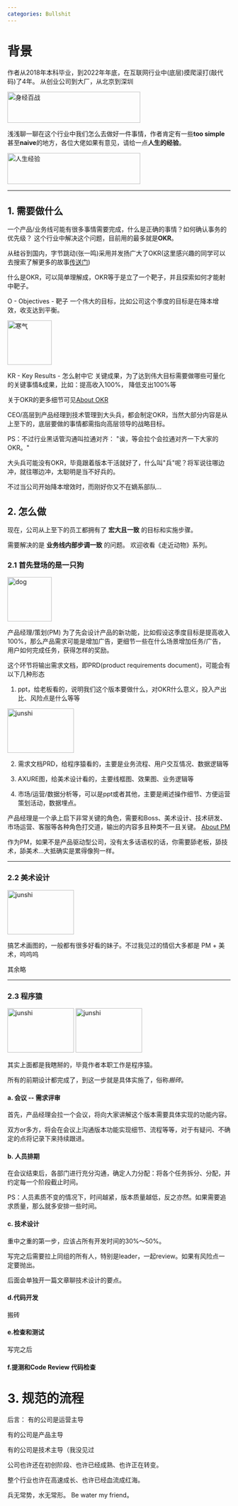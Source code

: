 ```yaml
---
categories: Bullshit
---
```


# 背景
作者从2018年本科毕业，到2022年年底，在互联网行业中(底层)摸爬滚打(敲代码)了4年。
从创业公司到大厂，从北京到深圳

<img src="https://github.com/yuhaoyuan/yuhaoyuan.github.io/raw/main/assets/bullshit/sjbz.jpg" width="300px" height="70px" alt="身经百战">

浅浅聊一聊在这个行业中我们怎么去做好一件事情，作者肯定有一些**too simple**甚至**naive**的地方，各位大佬如果有意见，请给一点**人生的经验**。

<img src="https://github.com/yuhaoyuan/yuhaoyuan.github.io/raw/main/assets/bullshit/rsjy.jpeg" width="300px" height="70px" alt="人生经验">


---

## 1. 需要**做什么**
一个产品/业务线可能有很多事情需要完成，什么是正确的事情？如何确认事务的优先级？
这个行业中解决这个问题，目前用的最多就是**OKR**。

从硅谷到国内，字节跳动(张一鸣)采用并发扬广大了OKR(这里感兴趣的同学可以去搜索了解更多的故事[传送门](https://mp.ofweek.com/hr/a756714027217))

什么是OKR，可以简单理解成，OKR等于是立了一个靶子，并且探索如何才能射中靶子。

O - Objectives - 靶子
一个伟大的目标，比如公司这个季度的目标是在降本增效，收支达到平衡。

<img src="https://github.com/yuhaoyuan/yuhaoyuan.github.io/raw/main/assets/bullshit/hanqi.jpeg" width="100px" height="100px" alt="寒气">

KR - Key Results - 怎么射中它
关键成果，为了达到伟大目标需要做哪些可量化的关键事情&成果，比如：提高收入100%， 降低支出100%等

关于OKR的更多细节可见[About OKR](https://wiki.mbalib.com/wiki/OKR)

CEO/高层到产品经理到技术管理到大头兵，都会制定OKR，当然大部分内容是从上至下的，底层要做的事情都需指向高层领导的战略目标。

PS：不过行业黑话管沟通叫拉通对齐： "诶，等会拉个会拉通对齐一下大家的OKR。"

大头兵可能没有OKR，毕竟跟着版本干活就好了，什么叫"兵"呢？将军说往哪边冲，就往哪边冲，太聪明是当不好兵的。

不过当公司开始降本增效时，而刚好你又不在嫡系部队...


## 2. **怎么做**
现在，公司从上至下的员工都拥有了 **宏大且一致** 的目标和实施步骤。 

需要解决的是 **业务线内部步调一致** 的问题。
欢迎收看《走近动物》系列。

### 2.1 首先登场的是一只狗

<img src="https://github.com/yuhaoyuan/yuhaoyuan.github.io/raw/main/assets/bullshit/PMdog.jpeg" width="100px" height="100px" alt="dog">

产品经理/策划(PM) 为了先会设计产品的新功能，比如假设这季度目标是提高收入100%，那么产品需求可能是增加广告，更细节一些在什么场景增加任务/广告，用户如何完成任务，获得怎样的奖励。 

这个环节将输出需求文档，即PRD(product requirements document)，可能会有以下几种形态

1. ppt，给老板看的，说明我们这个版本要做什么，对OKR什么意义，投入产出比、风险点是什么等等 

<img src="https://github.com/yuhaoyuan/yuhaoyuan.github.io/raw/main/assets/bullshit/junshi.jpeg" width="150px" height="100px" alt="junshi">

2. 需求文档PRD，给程序猿看的，主要是业务流程、用户交互情况、数据逻辑等

3. AXURE图，给美术设计看的，主要线框图、效果图、业务逻辑等

4. 市场/运营/数据分析等，可以是ppt或者其他，主要是阐述操作细节、方便运营策划活动，数据埋点。

产品经理是一个承上启下非常关键的角色，需要和Boss、美术设计、技术研发、市场运营、客服等各种角色打交道，输出的内容多且种类不一且关键。
[About PM](https://www.woshipm.com/pmd/784453.html)

作为PM，如果不是产品驱动型公司，没有太多话语权的话，你需要舔老板，舔技术，舔美术...大抵确实是累得像狗一样。

___

### 2.2 美术设计

<img src="https://github.com/yuhaoyuan/yuhaoyuan.github.io/raw/main/assets/bullshit/cxy.jpeg" width="150px" height="100px" alt="junshi">

搞艺术画图的，一般都有很多好看的妹子。不过我见过的情侣大多都是 PM + 美术，呜呜呜

其余略

___

### 2.3 程序猿

<img src="https://github.com/yuhaoyuan/yuhaoyuan.github.io/raw/main/assets/bullshit/cxy.jpeg" width="150px" height="100px" alt="junshi">

<img src="https://github.com/yuhaoyuan/yuhaoyuan.github.io/raw/main/assets/bullshit/cxy_dog.jpeg" width="150px" height="100px" alt="junshi">

其实上面都是我瞎掰的，毕竟作者本职工作是程序猿。

所有的前期设计都完成了，到这一步就是具体实施了，俗称*搬砖*。

#### a. 会议 -- 需求评审
首先，产品经理会拉一个会议，将向大家讲解这个版本需要具体实现的功能内容。

双方or多方，将会在会议上沟通版本功能实现细节、流程等等，对于有疑问、不确定的点将记录下来持续跟进。

#### b. 人员排期
在会议结束后，各部门进行充分沟通，确定人力分配：将各个任务拆分、分配，并约定每一个阶段截止时间。

PS：人员素质不变的情况下，时间越紧，版本质量越低，反之亦然。如果需要追求质量，那么就多安排一些时间。

#### c. 技术设计
重中之重的第一步，应该占所有开发时间的30%～50%。

写完之后需要拉上同组的所有人，特别是leader，一起review。如果有风险点一定要抛出。

后面会单独开一篇文章聊技术设计的要点。

#### d.代码开发
搬砖

#### e.检查和测试
写完之后


#### f.提测和Code Review 代码检查


# 3. 规范的流程


后言：
有的公司是运营主导

有的公司是产品主导

有的公司是技术主导（我没见过

公司也许还在初创阶段、也许已经成熟、也许正在转变。

整个行业也许在高速成长、也许已经血流成红海。

兵无常势，水无常形。 Be water my friend。
